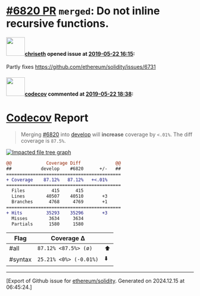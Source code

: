 # [\#6820 PR](https://github.com/ethereum/solidity/pull/6820) `merged`: Do not inline recursive functions.

#### <img src="https://avatars.githubusercontent.com/u/9073706?v=4" width="50">[chriseth](https://github.com/chriseth) opened issue at [2019-05-22 16:15](https://github.com/ethereum/solidity/pull/6820):

Partly fixes https://github.com/ethereum/solidity/issues/6731

#### <img src="https://avatars.githubusercontent.com/in/254?v=4" width="50">[codecov](https://github.com/apps/codecov) commented at [2019-05-22 18:38](https://github.com/ethereum/solidity/pull/6820#issuecomment-494916226):

# [Codecov](https://codecov.io/gh/ethereum/solidity/pull/6820?src=pr&el=h1) Report
> Merging [#6820](https://codecov.io/gh/ethereum/solidity/pull/6820?src=pr&el=desc) into [develop](https://codecov.io/gh/ethereum/solidity/commit/8ebf057b5c969cf8cdfe19a2b0f5d84e316c020b?src=pr&el=desc) will **increase** coverage by `<.01%`.
> The diff coverage is `87.5%`.

[![Impacted file tree graph](https://codecov.io/gh/ethereum/solidity/pull/6820/graphs/tree.svg?width=650&token=87PGzVEwU0&height=150&src=pr)](https://codecov.io/gh/ethereum/solidity/pull/6820?src=pr&el=tree)

```diff
@@             Coverage Diff             @@
##           develop    #6820      +/-   ##
===========================================
+ Coverage    87.12%   87.12%   +<.01%     
===========================================
  Files          415      415              
  Lines        40507    40510       +3     
  Branches      4768     4769       +1     
===========================================
+ Hits         35293    35296       +3     
  Misses        3634     3634              
  Partials      1580     1580
```

| Flag | Coverage Δ | |
|---|---|---|
| #all | `87.12% <87.5%> (ø)` | :arrow_up: |
| #syntax | `25.21% <0%> (-0.01%)` | :arrow_down: |


-------------------------------------------------------------------------------



[Export of Github issue for [ethereum/solidity](https://github.com/ethereum/solidity). Generated on 2024.12.15 at 06:45:24.]

